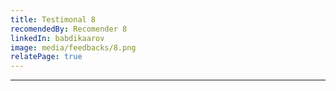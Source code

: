 ```yaml
---
title: Testimonal 8
recomendedBy: Recomender 8
linkedIn: babdikaarov
image: media/feedbacks/8.png
relatePage: true
---
```


---
